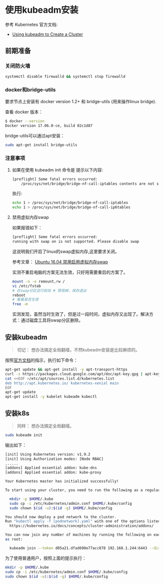 # 使用kubeadm安装

参考 Kubernetes 官方文档:

- [Using kubeadm to Create a Cluster](https://kubernetes.io/docs/setup/independent/create-cluster-kubeadm/)

## 前期准备

### 关闭防火墙
```bash
systemctl disable firewalld && systemctl stop firewalld
```

### docker和bridge-utils

要求节点上安装有 docker version 1.2+ 和 bridge-utils (用来操作linux bridge).

查看 docker 版本：

```bash
$ docker --version
Docker version 17.06.0-ce, build 02c1d87
```

bridge-utils可以通过apt安装：

```bash
sudo apt-get install bridge-utils
```

### 注意事项

1. 如果在使用 kubeadm init 命令是 提示以下内容:

    ```bash
    [preflight] Some fatal errors occurred:
        /proc/sys/net/bridge/bridge-nf-call-iptables contents are not set to 1
    ```

    执行:
    ```bash
    echo 1 > /proc/sys/net/bridge/bridge-nf-call-iptables
    echo 1 > /proc/sys/net/bridge/bridge-nf-call-ip6tables
    ```

1. 禁用虚拟内存swap

	如果报错如下：

	```bash
    [preflight] Some fatal errors occurred:
	running with swap on is not supported. Please disable swap
	```

	这说明我们开启了linux的swap虚拟内存,这里要求关闭。

    参考文章： [Ubuntu 16.04 禁用启用虚拟内存swap](http://blog.csdn.net/csdn_duomaomao/article/details/75142769)

    实测不重启电脑的方案无法生效，只好用需要重启的方案了。

    ```bash
    mount -n -o remount,rw /
    vi /etc/fstab
    # 在swap分区这行前加 # 禁用掉，保存退出
    reboot
    # 看看是否生效
    free -m
	```

	实测发现，虽然当时生效了，但是过一段时间，虚拟内存又出现了。解决方式：通过磁盘工具将swap分区删除。

## 安装kubeadm

> 切记： 想办法搞定全局翻墙，不然kubeadm安装是比较麻烦的。

按照[官方文档](https://kubernetes.io/docs/setup/independent/install-kubeadm/)的指示，执行如下命令：

```bash
apt-get update && apt-get install -y apt-transport-https
curl -s https://packages.cloud.google.com/apt/doc/apt-key.gpg | apt-key add -
cat <<EOF >/etc/apt/sources.list.d/kubernetes.list
deb http://apt.kubernetes.io/ kubernetes-xenial main
EOF
apt-get update
apt-get install -y kubelet kubeadm kubectl
```

## 安装k8s

> 同样： 想办法搞定全局翻墙。

```bash
sudo kubeadm init
```

输出如下：

```bash
[init] Using Kubernetes version: v1.9.2
[init] Using Authorization modes: [Node RBAC]
......
[addons] Applied essential addon: kube-dns
[addons] Applied essential addon: kube-proxy

Your Kubernetes master has initialized successfully!

To start using your cluster, you need to run the following as a regular user:

  mkdir -p $HOME/.kube
  sudo cp -i /etc/kubernetes/admin.conf $HOME/.kube/config
  sudo chown $(id -u):$(id -g) $HOME/.kube/config

You should now deploy a pod network to the cluster.
Run "kubectl apply -f [podnetwork].yaml" with one of the options listed at:
  https://kubernetes.io/docs/concepts/cluster-administration/addons/

You can now join any number of machines by running the following on each node
as root:

  kubeadm join --token d05a21.dfad690e77acc878 192.168.1.244:6443 --discovery-token-ca-cert-hash sha256:263c07847848652711ecbe62b128d4c7e4a24418995a49c78f4ec3753cf111d4
```

为了使用普通用户，按照上面的提示执行：

```bash
mkdir -p $HOME/.kube
sudo cp -i /etc/kubernetes/admin.conf $HOME/.kube/config
sudo chown $(id -u):$(id -g) $HOME/.kube/config
```




